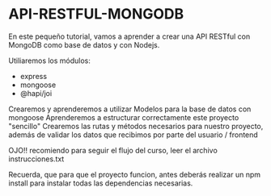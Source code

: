# API-RESTFUL-MONGODB

En este pequeño tutorial, vamos a aprender a crear una API RESTful con MongoDB como base de datos y con Nodejs.

Utiliaremos los módulos: 
  - express
  - mongoose
  - @hapi/joi

Crearemos y aprenderemos a utilizar Modelos para la base de datos con mongoose
Aprenderemos a estructurar correctamente este proyecto "sencillo"
Crearemos las rutas y métodos necesarios para nuestro proyecto, además de validar los datos que recibimos por parte del usuario / frontend

OJO!! recomiendo para seguir el flujo del curso, leer el archivo instrucciones.txt

Recuerda, que para que el proyecto funcion, antes deberás realizar un npm install para instalar todas las dependencias necesarias.

